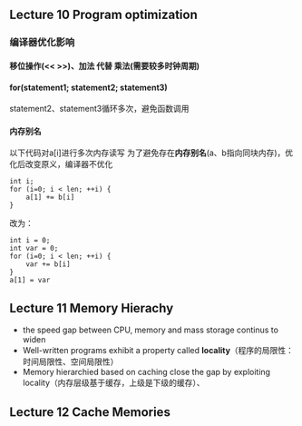 ## Lecture 10 Program optimization

### 编译器优化影响
#### 移位操作(<< >>)、加法 代替 乘法(需要较多时钟周期)


#### for(statement1; statement2; statement3)

statement2、statement3循环多次，避免函数调用


#### 内存别名
以下代码对a[i]进行多次内存读写
为了避免存在**内存别名**(a、b指向同块内存)，优化后改变原义，编译器不优化
```
int i;
for (i=0; i < len; ++i) {
    a[1] += b[i]
}
```
改为：
```
int i = 0;
int var = 0;
for (i=0; i < len; ++i) {
    var += b[i]
}
a[1] = var
```



## Lecture 11 Memory Hierachy

- the speed gap between CPU, memory and mass storage continus to widen
- Well-written programs exhibit a property called **locality**（程序的局限性：时间局限性、空间局限性）
- Memory hierarchied based on caching close the gap by exploiting locality（内存层级基于缓存，上级是下级的缓存）、


## Lecture 12 Cache Memories

